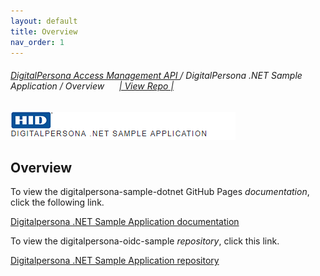 ```yaml
---
layout: default
title: Overview
nav_order: 1
---
```

###### [DigitalPersona Access Management API ](https://hidglobal.github.io/digitalpersona-access-management-api/)/ DigitalPersona .NET Sample Application / Overview&nbsp;&nbsp;&nbsp;&nbsp;&nbsp;&nbsp;[\| View Repo \|](https://github.com/hidglobal/digitalpersona-sample-dotnet)  

![](assets/HID-DPAM-sample-dotnet.png)    

## Overview

To view the digitalpersona-sample-dotnet GitHub Pages *documentation*,  click the following link.

[Digitalpersona .NET Sample Application  documentation](https://hidglobal.github.io/digitalpersona-native-api#sample-applications.md/)

To view the digitalpersona-oidc-sample *repository*,  click this link.

[Digitalpersona .NET Sample Application  repository](https://github.com/hidglobal/digitalpersona-sample-dotnet/)
